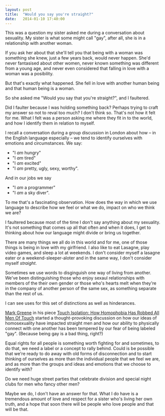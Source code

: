 ```yaml
---
layout: post
title:  "Would you say you're straight?"
date:   2014-01-10 17:40:00
---
```


This was a question my sister asked me during a conversation about sexuality. My sister is what some might call "gay", after all, she is in a relationship with another woman.

If you ask her about that she'll tell you that being with a woman was something she knew, just a few years back, would never happen. She'd never fantasised about other women, never known something was different from a young age, and never even considered that falling in love with a woman was a posibility.

But that's exactly what happened. She fell in love with another human being and that human being is a woman.

So she asked me "Would you say that you're straight?", and I faultered.

Did I faulter because I was holding something back? Perhaps trying to craft my answer so not to reval too much? I don't think so. That's not how it felt for me. What I felt was a person asking me where they fit in to the world, and how I identify them in relation to myself.

I recall a conversation during a group discussion in London about how – in the English language especially – we tend to identify ourselves with emotions and circumstances. We say: 

* "I *am* hungry"
* "I *am* tired"
* "I *am* excited"
* "I *am* pretty, ugly, sexy, worthy". 

And in our jobs we say 

* "I *am* a programmer"
* "I *am* a sky diver".

To me that's a fascinating observation. How does the way in which we use language to describe how we feel or what we do, impact on who we think we are?

I faultered because most of the time I don't say anything about my sexuality. It's not something that comes up all that often and when it does, I get to thinking about how our language might divide or bring us together.

There are many things we all do in this world and for me, one of those things is being in love with my girlfriend. I also like to eat Lasagne, play video games, and sleep a lot at weekends.
I don't consider myself a lasagne eater or a weekend-sleeper-aloter and in the same way, I don't consider myself *straight*.

Sometimes we use words to disginguish one way of living from another. We've been distinguishing those who enjoy sexaul relationships with members of the their own gender or those who's hearts melt when they're in the company of another person of the same sex, as something separate than the rest of us.

I can see uses for this set of distinctions as well as hinderances.

[Mark Greene](http://goodmenproject.com/author/mark-greene/) in his piece [Touch Isolation: How Homophobia Has Robbed All Men Of Touch](http://goodmenproject.com/featured-content/megasahd-touch-isolation-how-homophobia-has-robbed-men-of-touch/) started a thought-provoking discussion on how our ideas of homosexuality have impacted straight men and how our ability to physically connect with one another has been tempered by our fear of being labeled "gay". (Because being gay is a bad thing, right?)

Equal rights for all people is something worth fighting for and sometimes, to do that, we need a label or a concept to rally behind. Could is be possible that we're ready to do away with old forms of disconnection and to start thinking of ourselves as more than the individual people that we feel we are, and as more than the groups and ideas and emotions that we choose to identify with?

Do we need huge street parties that celebrate division and special night clubs for men who fancy other men?

Maybe we do, I don't have an answer for that. What I do have is a tremendous amount of love and respect for a sister who's living her own truth, and a hope that soon there will be people who love people and that will be that.

